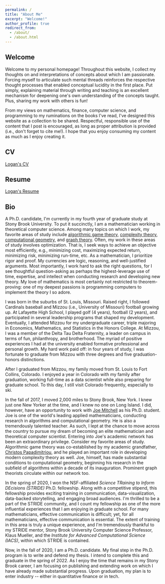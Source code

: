 ```yaml
---
permalink: /
title: "About Me"
excerpt: "Welcome!"
author_profile: true
redirect_from: 
  - /about/
  - /about.html
---
```


## Welcome
Welcome to my personal homepage! Throughout this website, I collect my thoughts on and interpretations of concepts about which I am passionate. Forcing myself to articulate such mental threads reinforces the respective thought processes that enabled conceptual lucidity in the first place. Put simply, explaining material through writing and teaching is an excellent mechanism for deepening one's own understanding of the concepts taught. Plus, sharing my work with others is fun!

From my views on mathematics, finance, computer science, and programming to my ruminations on the books I've read, I've designed this website as a collection to be shared. Respectful, responsible use of the content that I post is encouraged, as long as proper attribution is provided (i.e., don't forget to cite me!). I hope that you enjoy consuming my content as much as I enjoy creating it.

## CV
[Logan's CV](../files/LoganCV.pdf)

## Resume
[Logan's Resume](../files/LoganResume.pdf)

## Bio
A Ph.D. candidate, I'm currently in my fourth year of graduate study at Stony Brook University. To put it succinctly, I am a mathematician working in theoretical computer science. Among many topics on which I work, my favorite areas of study include [algorithmic game theory](https://en.wikipedia.org/wiki/Algorithmic_game_theory), [complexity theory](https://en.wikipedia.org/wiki/Computational_complexity_theory), [computational geometry](https://en.wikipedia.org/wiki/Computational_geometry), and [graph theory](https://en.wikipedia.org/wiki/Graph_theory). Often, my work in these areas of study involves optimization. That is, I seek ways to achieve an objective most efficiently, e.g., minimizing cost, maximizing expected return, minimizing risk, minimizing run-time, etc. As a mathematician, I prioritize rigor and proof. My currencies are logic, reasoning, and well-justified arguments. Most importantly, I work hard to ask the right questions, for I see thoughtful question-asking as perhaps the highest-leverage use of time, expertise, and intellect when conducting research and developing new theory. My love of mathematics is most certainly not restricted to theorem-proving: one of my deepest passions is programming computers to implement the theory I so adore.

I was born in the suburbs of St. Louis, Missouri. Raised right, I followed Cardinals baseball and Mizzou (i.e., University of Missouri) football growing up. At Lafayette High School, I played golf (4 years), football (2 years), and participated in several leadership programs that shaped my development. Eventually, I attended Mizzou for my undergraduate career, triple majoring in Economics, Mathematics, and Statistics in the Honors College. At Mizzou, I was a member of the Delta Tau Delta Fraternity, a leader on campus in terms of fun, philanthropy, and brotherhood. The myriad of positive experiences I had at the university enabled formative professional and personal growth. My hard work paid off: in four years of study, I was fortunate to graduate from Mizzou with three degrees and five graduation-honors distinctions.

After I graduated from Mizzou, my family moved from St. Louis to Fort Collins, Colorado. I enjoyed a year in Colorado with my family after graduation, working full-time as a data scientist while also preparing for graduate school. To this day, I still visit Colorado frequently, especially to ski.

In the fall of 2017, I moved 2,000 miles to Stony Brook, New York. I knew just one New Yorker at the time, and I knew no one on Long Island. I did, however, have an opportunity to work with [Joe Mitchell](https://en.wikipedia.org/wiki/Joseph_S._B._Mitchell) as his Ph.D. student. Joe is one of the world's leading applied mathematicians, conducting research in algorithms and computational geometry. He is also a tremendously talented teacher. As such, I lept at the chance to move across the country to pursue my dream of becoming an elite mathematician and theoretical computer scientist. Entering into Joe's academic network has been an extraordinary privilege. Consider my favorite areas of study. Algorithmic game theory was co-established by my academic grandfather, [Christos Papadimitriou](https://en.wikipedia.org/wiki/Christos_Papadimitriou), and he played an important role in developing modern complexity theory as well. Joe, himself, has made substantial conditions to computational geometry, beginning his research in the subfield of algorithms within a decade of its inauguration. Prominent graph theorists circulate within our network too.

In the spring of 2020, I won the NSF-affiliated *Science TRaining to Inform DEcisions (STRIDE)* Ph.D. fellowship. Along with a competitive stipend, this fellowship provides exciting training in communication, data-visualization, data-backed storytelling, and engaging broad audiences. I'm thrilled to be a part of the STRIDE community, and I count my fellowship as one of the more influential experiences that I am enjoying in graduate school. For many mathematicians, effective communication is difficult; yet, for all mathematicians, effective communication is essential. The extent of training in this area is truly a unique experience, and I'm tremendously thankful to my STRIDE mentor, Stony Brook University Computer Science Professor, Klaus Mueller, and the *Institute for Advanced Computational Science (IACS)*, within which STRIDE is contained.

Now, in the fall of 2020, I am a Ph.D. candidate. My final step in the Ph.D. program is to write and defend my thesis. I intend to complete this and graduate in the spring of 2022. As I enjoy the time that remains in my Stony Brook career, I am focusing on publishing and extending work on which I have already made substantial progress. Upon graduation, my plan is to enter industry -- either in quantitative finance or in tech.
